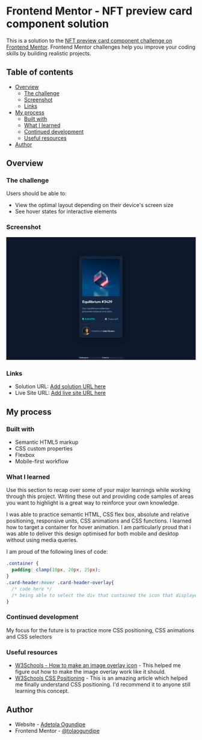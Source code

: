 # Frontend Mentor - NFT preview card component solution

This is a solution to the [NFT preview card component challenge on Frontend Mentor](https://www.frontendmentor.io/challenges/nft-preview-card-component-SbdUL_w0U). Frontend Mentor challenges help you improve your coding skills by building realistic projects. 

## Table of contents

- [Overview](#overview)
  - [The challenge](#the-challenge)
  - [Screenshot](#screenshot)
  - [Links](#links)
- [My process](#my-process)
  - [Built with](#built-with)
  - [What I learned](#what-i-learned)
  - [Continued development](#continued-development)
  - [Useful resources](#useful-resources)
- [Author](#author)

## Overview

### The challenge

Users should be able to:

- View the optimal layout depending on their device's screen size
- See hover states for interactive elements

### Screenshot

![](images/solution-screenshot.png)

### Links

- Solution URL: [Add solution URL here](https://your-solution-url.com)
- Live Site URL: [Add live site URL here](https://your-live-site-url.com)

## My process

### Built with

- Semantic HTML5 markup
- CSS custom properties
- Flexbox
- Mobile-first workflow


### What I learned

Use this section to recap over some of your major learnings while working through this project. Writing these out and providing code samples of areas you want to highlight is a great way to reinforce your own knowledge.

I was able to practice semantic HTML, CSS flex box, absolute and relative positioning, responsive units, CSS animations and CSS functions. I learned how to target a container for hover animation. I am particularly proud that i was able to deliver this design optimised for both mobile and desktop without using media queries.
 
I am proud of the following lines of code:

```css
.container {
  padding: clamp(10px, 20px, 25px);
}
.card-header:hover .card-header-overlay{
  /* code here */
  /* being able to select the div that contained the icon that displayed on hover */
}
```

### Continued development

My focus for the future is to practice more CSS positioning, CSS animations and CSS selectors 

### Useful resources

- [W3Schools - How to make an image overlay icon](https://www.w3schools.com/howto/howto_css_image_overlay_icon.asp) - This helped me figure out how to make the image overlay work like it should.
- [W3Schools CSS Positioning](https://www.w3schools.com/cssref/pr_class_position.asp) - This is an amazing article which helped me finally understand CSS positioning. I'd recommend it to anyone still learning this concept.

## Author

- Website - [Adetola Ogundipe](https://www.your-site.com)
- Frontend Mentor - [@tolaogundipe](https://www.frontendmentor.io/profile/tolaogundipe)




